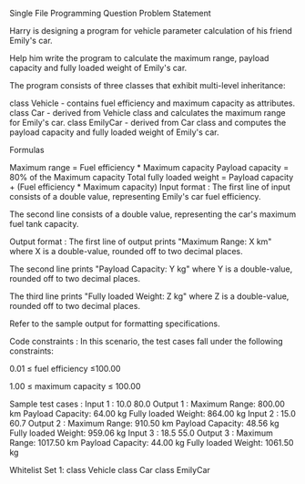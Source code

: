 Single File Programming Question
Problem Statement



Harry is designing a program for vehicle parameter calculation of his friend Emily's car. 



Help him write the program to calculate the maximum range, payload capacity and fully loaded weight of Emily's car. 



The program consists of three classes that exhibit multi-level inheritance:

class Vehicle - contains fuel efficiency and maximum capacity as attributes.
class Car - derived from Vehicle class and calculates the maximum range for Emily's car.
class EmilyCar - derived from Car class and computes the payload capacity and fully loaded weight of Emily's car.


Formulas

Maximum range = Fuel efficiency * Maximum capacity
Payload capacity = 80% of the Maximum capacity
Total fully loaded weight = Payload capacity + (Fuel efficiency * Maximum capacity)
Input format :
The first line of input consists of a double value, representing Emily's car fuel efficiency.

The second line consists of a double value, representing the car's maximum fuel tank capacity.

Output format :
The first line of output prints "Maximum Range: X km" where X is a double-value, rounded off to two decimal places.

The second line prints "Payload Capacity: Y kg" where Y is a double-value, rounded off to two decimal places.

The third line prints "Fully loaded Weight: Z kg" where Z is a double-value, rounded off to two decimal places.



Refer to the sample output for formatting specifications.

Code constraints :
In this scenario, the test cases fall under the following constraints:

0.01 ≤ fuel efficiency ≤100.00

1.00 ≤ maximum capacity ≤ 100.00

Sample test cases :
Input 1 :
10.0
80.0
Output 1 :
Maximum Range: 800.00 km
Payload Capacity: 64.00 kg
Fully loaded Weight: 864.00 kg
Input 2 :
15.0
60.7
Output 2 :
Maximum Range: 910.50 km
Payload Capacity: 48.56 kg
Fully loaded Weight: 959.06 kg
Input 3 :
18.5
55.0
Output 3 :
Maximum Range: 1017.50 km
Payload Capacity: 44.00 kg
Fully loaded Weight: 1061.50 kg

Whitelist
Set 1:
class Vehicle
class Car
class EmilyCar